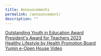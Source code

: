 ```yaml
---
title: Announcements
permalink: /announcement/
description: ""
---
```

[Outstanding Youth in Education Award](/Outstanding-youth-education-award)<br>
[President's Award for Teachers 2023](/presidents-award-for-teachers)<br>
[Healthy Lifestyle by Health Promotion Board](/health-promotion-board)<br>
[Yumin e-Open House Video](https://www.youtube.com/watch?v=RWlPX4ma044)